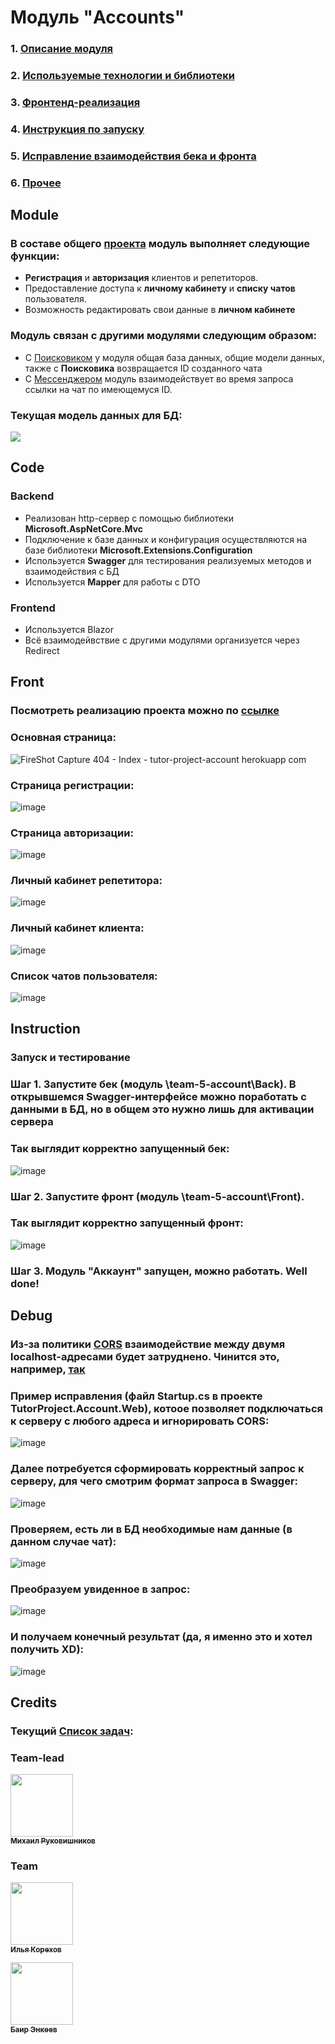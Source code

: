 # Модуль "Accounts"
### 1. [Описание модуля](#module)
### 2. [Используемые технологии и библиотеки](#code)
### 3. [Фронтенд-реализация](#front)
### 4. [Инструкция по запуску](#instruction)
### 5. [Исправление взаимодействия бека и фронта](#debug)
### 6. [Прочее](#credits)
## Module
### В составе общего [проекта](https://github.com/team-5-tutor-project) модуль выполняет следующие функции:

- **Регистрация** и **авторизация** клиентов и репетиторов.
- Предоставление доступа к **личному кабинету** и **списку чатов** пользователя.
- Возможность редактировать свои данные в **личном кабинете**

### Модуль связан с другими модулями следующим образом:
- С [Поисковиком](https://github.com/team-5-tutor-project/team-5-searcher) у модуля общая база данных, общие модели данных, также с **Поисковика** возвращается ID созданного чата
- С [Мессенджером](https://github.com/team-5-tutor-project/team-5-messenger) модуль взаимодействует во время запроса ссылки на чат по имеющемуся ID.

### 

### Текущая модель данных для БД:
<img src="https://media.discordapp.net/attachments/973629450258374716/978036039425859584/unknown.png">

## Code

### Backend

- Реализован http-сервер с помощью библиотеки **Microsoft.AspNetCore.Mvc**
- Подключение к базе данных и конфигурация осуществляются на базе библиотеки **Microsoft.Extensions.Configuration**
- Используется **Swagger** для тестирования реализуемых методов и взаимодействия с БД
- Используется **Mapper** для работы с DTO

### Frontend

- Используется Blazor
- Всё взаимодейвствие с другими модулями организуется через Redirect

## Front

### Посмотреть реализацию проекта можно по [ссылке]()

### Основная страница:

![FireShot Capture 404 - Index - tutor-project-account herokuapp com](https://user-images.githubusercontent.com/79146846/175837740-7298516b-c885-4355-abba-797d636a2f1f.png)

### Страница регистрации:

![image](https://user-images.githubusercontent.com/79146846/175837781-f37e7428-9bc1-4ce1-b0ee-489cf4cf1437.png)

### Страница авторизации:

![image](https://user-images.githubusercontent.com/79146846/175837769-614714da-cbe7-408a-9758-d81406d192df.png)

### Личный кабинет репетитора:

![image](https://user-images.githubusercontent.com/79146846/175837841-d930344f-e4a4-4ef4-9d92-0c687430d106.png)

### Личный кабинет клиента:

![image](https://user-images.githubusercontent.com/79146846/175837818-df520847-4107-4557-a477-e327ca568c8b.png)

### Список чатов пользователя:

![image](https://user-images.githubusercontent.com/79146846/175837855-b8da8ef1-8170-44b2-afa2-85071783097e.png)

## Instruction

### Запуск и тестирование

### Шаг 1. Запустите бек (модуль \team-5-account\Back). В открывшемся Swagger-интерфейсе можно поработать с данными в БД, но в общем это нужно лишь для активации сервера

### Так выглядит корректно запущенный бек:
![image](https://user-images.githubusercontent.com/79146846/173901161-d895405a-87f6-470c-b32f-cb520174ded1.png)

### Шаг 2. Запустите фронт (модуль \team-5-account\Front).

### Так выглядит корректно запущенный фронт:

![image](https://user-images.githubusercontent.com/79146846/175837884-b82a026c-7471-4b25-8c02-98a92d825b48.png)

### Шаг 3. Модуль "Аккаунт" запущен, можно работать. Well done!

## Debug

### Из-за политики [CORS](https://metanit.com/sharp/aspnet5/31.1.php) взаимодействие между двумя localhost-адресами будет затруднено. Чинится это, например, [так](https://stackoverflow.com/questions/48285408/how-to-disable-cors-completely-in-webapi)

### Пример исправления (файл Startup.cs в проекте TutorProject.Account.Web), котоое позволяет подключаться к серверу с любого адреса и игнорировать CORS:

![image](https://user-images.githubusercontent.com/79146846/173897319-1c444231-5762-4e49-939d-b04c81a0eb1b.png)

### Далее потребуется сформировать корректный запрос к серверу, для чего смотрим формат запроса в Swagger:
![image](https://user-images.githubusercontent.com/79146846/173898071-4635146d-c888-4eab-88bf-77f707568517.png)
### Проверяем, есть ли в БД необходимые нам данные (в данном случае чат):
![image](https://user-images.githubusercontent.com/79146846/173900710-33133c96-96b8-4a89-9552-9bdb94e5bf63.png)
### Преобразуем увиденное в запрос:
![image](https://user-images.githubusercontent.com/79146846/173898103-3c6365a3-453e-4076-ae44-38888a17e133.png)
### И получаем конечный результат (да, я именно это и хотел получить XD): 
![image](https://user-images.githubusercontent.com/79146846/173900504-f9835833-8a35-40ab-9d85-6182c7ee3dbf.png)





## Credits

### Текущий [Список задач](https://github.com/team-5-tutor-project/team-5-account/issues):

### Team-lead
[<img src="https://avatars.githubusercontent.com/u/62665587?v=4" width="100px;"/><br /><sub><b>Михаил Руковишников</b></sub>](https://github.com/kawwik)<br />
### Team
[<img src="https://avatars.githubusercontent.com/u/79146846?v=4" width="100px;"/><br /><sub><b>Илья Корехов</b></sub>](https://github.com/kroexov)<br /> 

[<img src="https://avatars.githubusercontent.com/u/70719055?v=4" width="100px;"/><br /><sub><b>Баир Энкеев</b></sub>](https://github.com/deworldgreen)<br />
